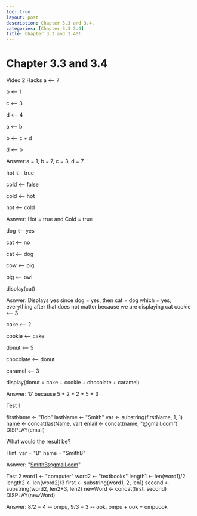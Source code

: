 ```yaml
---
toc: true
layout: post
description: Chapter 3.3 and 3.4.
categories: [Chapter 3.3 3.4]
title: Chapter 3.3 and 3.4!!
---
```

# Chapter 3.3 and 3.4



Video 2 Hacks
a ⟵ 7

b ⟵ 1

c ⟵ 3

d ⟵ 4

a ⟵ b

b ⟵ c + d

d ⟵ b

Answer:a = 1, b = 7, c = 3, d = 7

hot ⟵ true

cold ⟵ false

cold ⟵ hot

hot ⟵ cold

Asnwer: Hot = true and Cold = true

dog ⟵ yes

cat ⟵ no

cat ⟵ dog

cow ⟵ pig

pig ⟵ owl

display(cat)

Asnwer: Displays yes since dog = yes, then cat = dog which = yes, everything after that does not matter because we are displaying cat
cookie ⟵ 3

cake ⟵ 2

cookie ⟵ cake

donut ⟵ 5

chocolate ⟵ donut

caramel ⟵ 3

display(donut + cake + cookie + chocolate + caramel)

Answer: 17 because 5 + 2 + 2 + 5 + 3

Test 1

firstName <- "Bob" lastName <- "Smith" var <- substring(firstName, 1, 1) name <- concat(lastName, var) email <- concat(name, "@gmail.com") DISPLAY(email)

What would the result be?

Hint: var = "B" name = "SmithB"

Asnwer: "SmithB@gmail.com" 

Test 2
word1 <- "computer" word2 <- "textbooks" length1 <- len(word1)/2 length2 <- len(word2)/3 first <- substring(word1, 2, len1) second <- substring(word2, len2+3, len2) newWord <- concat(first, second) DISPLAY(newWord)

Answer: 8/2 = 4 -- ompu, 9/3 = 3 -- ook, ompu + ook = ompuook
